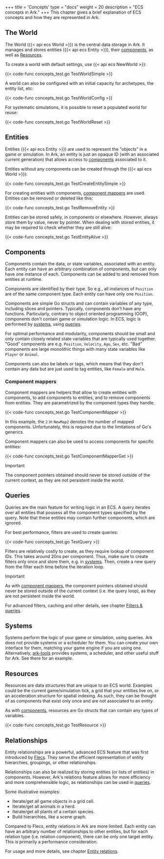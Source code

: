 +++
title = 'Concepts'
type = "docs"
weight = 20
description = "ECS concepts in Ark."
+++
This chapter gives a brief explanation of ECS concepts and how they are represented in Ark.

## The World

The World ({{< api ecs World >}}) is the central data storage in Ark.
It manages and stores entities ({{< api ecs Entity >}}), their [components](#components), as well as [Resources](../resources).

To create a world with default settings, use {{< api ecs NewWorld >}}:

{{< code-func concepts_test.go TestWorldSimple >}}

A world can also be configured with an initial capacity for archetypes, the entity list, etc:

{{< code-func concepts_test.go TestWorldConfig >}}

For systematic simulations, it is possible to reset a populated world for reuse:

{{< code-func concepts_test.go TestWorldReset >}}

## Entities

Entities ({{< api ecs Entity >}}) are used to represent the "objects" in a game or simulation.
In Ark, an entity is just an opaque ID (with an associated current generation) that allows access
to [components](#components) associated to it.

Entities without any components can be created through the ({{< api ecs World >}}):

{{< code-func concepts_test.go TestCreateEntitySimple >}}

For creating entities with components, [component mappers](#component-mappers) are used.
Entities can be removed or deleted like this:

{{< code-func concepts_test.go TestRemoveEntity >}}

Entities can be stored safely, in components or elsewhere.
However, always store them by value, never by pointer.
When dealing with stored entities, it may be required to check whether they are still alive:

{{< code-func concepts_test.go TestEntityAlive >}}

## Components

Components contain the data, or state variables, associated with an entity.
Each entity can have an arbitrary combination of components,
but can only have one instance of each.
Components can be added to and removed from entities at runtime.

Components are identified by their type. So e.g., all instances of `Position`
are of the same component type. Each entity can have only one `Position`.

Components are simple Go structs and can contain variables of any type,
including slices and pointers.
Typically, components don't have any functions.
Particularly, contrary to object oriented programming (OOP),
components don't contain game or simulation logic.
In ECS, logic is performed by [systems](#systems), using [queries](#queries).

For optimal performance and modularity, components should be small
and only contain closely related state variables that are typically used together.
"Good" components are e.g. `Position`, `Velocity`, `Age`, `Sex`, etc.
"Bad" components are large monolithic things with many state variables like `Player` or `Animal`.

Components can also be labels or tags, which means that they don't contain any data
but are just used to tag entities, like `Female` and `Male`.

### Component mappers

Component mappers are helpers that allow to create entities with components,
to add components to entities, and to remove components from entities.
They are parametrized by the component types they handle.

{{< code-func concepts_test.go TestComponentMapper >}}

In this example, the `2` in `NewMap2` denotes the number of mapped components.
Unfortunately, this is required due to the limitations of Go's generics. 

Component mappers can also be used to access components for specific entities:

{{< code-func concepts_test.go TestComponentMapperGet >}}

> [!IMPORTANT]
> The component pointers obtained should never be stored
> outside of the current context, as they are not persistent inside the world.

## Queries

Queries are the main feature for writing logic in an ECS.
A query iterates over all entities that possess all the component types specified by the query.
Note that these entities may contain further components, which are ignored.

For best performance, filters are used to create queries:

{{< code-func concepts_test.go TestQuery >}}

Filters are relatively costly to create, as they require lookup of component IDs.
This takes around 20ns per component.
Thus, make sure to create filters only once and store them, e.g. in [systems](#systems).
Then, create a new query from the filter each time before the iteration loop.

> [!IMPORTANT]
> As with [component mappers](#component-mappers), the component pointers obtained should never be stored
> outside of the current context (i.e. the query loop), as they are not persistent inside the world.

For advanced filters, caching and other details, see chapter [Filters & queries](../queries).

## Systems

Systems perform the logic of your game or simulation, using queries.
Ark does not provide systems or a scheduler for them.
You can create your own interface for them, matching your game engine if you are using one.
Alternatively, [ark-tools](https://github.com/mlange-42/ark-tools) provides systems,
a scheduler, and other useful stuff for Ark. See there for an example.

## Resources

Resources are data structures that are unique to an ECS world.
Examples could be the current game/simulation tick, a grid that your entities live on,
or an acceleration structure for spatial indexing.
As such, they can be thought of as components that exist only once and are not associated to an entity.

As with [components](#components), resources are Go structs that can contain any types of variables.

{{< code-func concepts_test.go TestResource >}}

## Relationships

Entity relationships are a powerful, advanced ECS feature that was first introduced by [Flecs](https://www.flecs.dev/flecs/).
They serve the efficient representation of entity hierarchies, groupings, or other relationships.

Relationships can also be realized by storing entities (or lists of entities) in components.
However, Ark's relations feature allows for more efficiency and more comprehensible logic, as relationships can be used in [queries](#queries).

Some illustrative examples:

- Iterate/get all game objects in a grid cell.
- Iterate/get all animals in a herd.
- Iterate/get all plants of a certain species.
- Build hierarchies, like a scene graph.

Compared to Flecs, entity relations in Ark are more limited.
Each entity can have an arbitrary number of relationships to other entities,
but for each relation type (i.e. relation component), there can be only one target entity.
This is primarily a performance consideration.

For usage and more details, see chapter [Entity relations](../relations).
